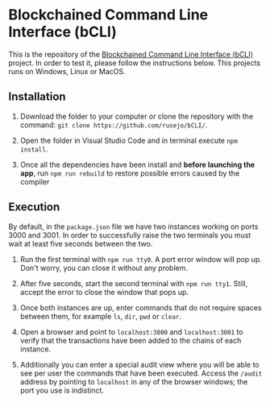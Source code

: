 # Blockchained Command Line Interface (bCLI)

This is the repository of the [Blockchained Command Line Interface (bCLI)](https://gist.github.com/rusejo/f79268f33812dfaffef7d3caebd1ab4a#View) project. In order to test it, please follow the instructions below. This projects runs on Windows, Linux or MacOS.

## Installation

1. Download the folder to your computer or clone the repository with the command: `git clone https://github.com/rusejo/bCLI/`.

2. Open the folder in Visual Studio Code and in terminal execute `npm install`.

3. Once all the dependencies have been install and **before launching the app**, run `npm run rebuild` to restore possible errors caused by the compiler

## Execution 

By default, in the `package.json` file we have two instances working on ports 3000 and 3001. In order to successfully raise the two terminals you must wait at least five seconds between the two.

   1. Run the first terminal with `npm run tty0`. A port error window will pop up. Don't worry, you can close it without any problem.

   2. After five seconds, start the second terminal with `npm run tty1`. Still, accept the error to close the window that pops up.

   3. Once both instances are up, enter commands that do not require spaces between them, for example `ls`, `dir`, `pwd` or `clear`.

   4. Open a browser and point to `localhost:3000` and `localhost:3001` to verify that the transactions have been added to the chains of each instance.

   5. Additionally you can enter a special audit view where you will be able to see per user the commands that have been executed. Access the `/audit` address by pointing to `localhost` in any of the browser windows; the port you use is indistinct.
